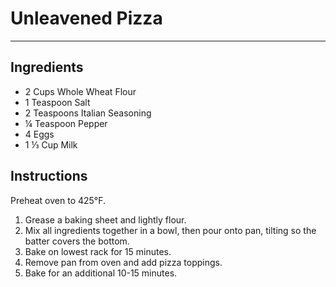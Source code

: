 # Unleavened Pizza
---
## Ingredients
- 2 Cups Whole Wheat Flour
- 1 Teaspoon Salt
- 2 Teaspoons Italian Seasoning
- ¼ Teaspoon Pepper
- 4 Eggs
- 1 ⅓ Cup Milk

## Instructions
Preheat oven to 425°F.

1. Grease a baking sheet and lightly flour.
2. Mix all ingredients together in a bowl, then pour onto pan, tilting so the batter covers the bottom.
3. Bake on lowest rack for 15 minutes.
4. Remove pan from oven and add pizza toppings.
5. Bake for an additional 10-15 minutes.
